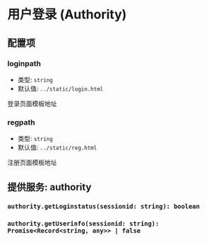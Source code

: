 # 用户登录 (Authority)

## 配置项

### loginpath

- 类型: `string`
- 默认值: `../static/login.html`

登录页面模板地址

### regpath

- 类型: `string`
- 默认值: `../static/reg.html`

注册页面模板地址

## 提供服务: authority

### `authority.getLoginstatus(sessionid: string): boolean`

### `authority.getUserinfo(sessionid: string): Promise<Record<string, any>> | false`